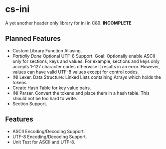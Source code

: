 # cs-ini
A yet another header only library for ini in C89. **INCOMPLETE**

## Planned Features
* Custom Library Function Aliasing.
* *Partially Done* Optional UTF-8 Support. Goal: Optionally enable ASCII only for sections, keys and values. For example, sections and keys only accepts 1-127 character codes otherwise it results in an error. However, values can have valid UTF-8 values except for control codes.
* INI Lexer. Data Structure: Linked Lists containing Arrays which holds the tokens.
* Create Hash Table for key value pairs.
* INI Parser. Convert the tokens and place them in a hash table. This should not be too hard to write.
* Section Support.

## Features
* ASCII Encoding/Decoding Support.
* UTF-8 Encoding/Decoding Support.
* Unit Test for ASCII and UTF-8.
